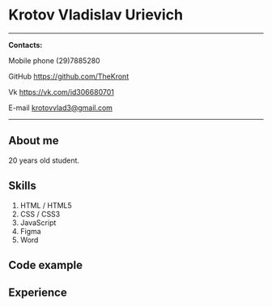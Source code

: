 Krotov Vladislav Urievich
============

-------------------     ----------------------------
__Contacts:__
 
Mobile phone                  (29)7885280   

GitHub                        https://github.com/TheKront

Vk                            https://vk.com/id306680701

E-mail                        krotovvlad3@gmail.com

-------------------     ----------------------------

About me
---------
20 years old student.

Skills
---------
1. HTML / HTML5
2. CSS / CSS3 
3. JavaScript
4. Figma
5. Word


Code example
---------


Experience
----------



